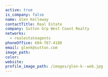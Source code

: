 ```yaml
---
active: true
is_company: false
name: Glen Kelleway
contactTitle: Real Estate
company: Sutton Grp West Coast Realty
networks:
  - realestateagents
phoneOffice: 604-767-4180
email: glenk@sutton.com
image_path:
color:
website:
profile_image_path: /images/glen-k--web.jpg
---
```



